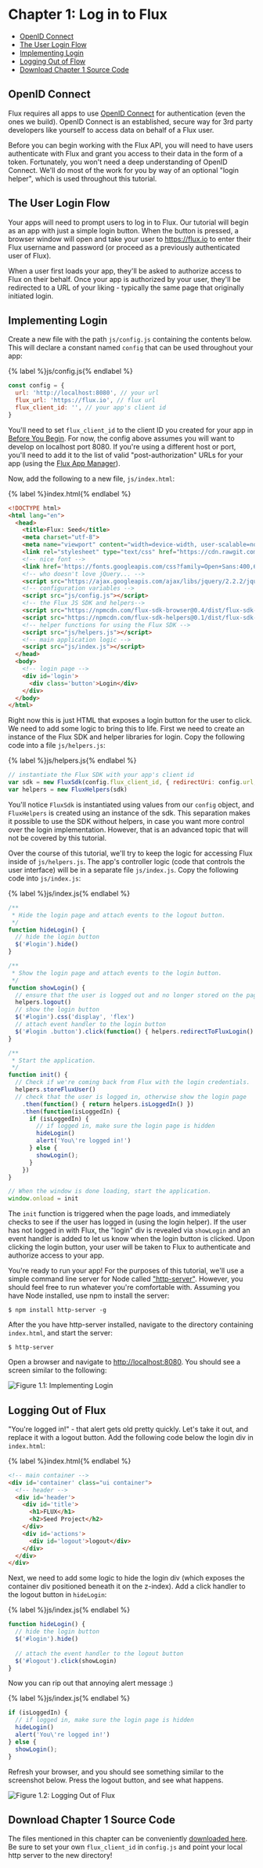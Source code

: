 # Chapter 1: Log in to Flux

* [OpenID Connect](#openid-connect)
* [The User Login Flow](#the-user-login-flow)
* [Implementing Login](#implementing-login)
* [Logging Out of Flow](#logging-out-of-flux)
* [Download Chapter 1 Source Code](#download-chapter-1-source-code)

## <a id="openid-connect"></a>OpenID Connect

Flux requires all apps to use [OpenID Connect](http://openid.net/connect/) for authentication (even the ones we build). OpenID Connect is an established, secure way for 3rd party developers like yourself to access data on behalf of a Flux user.

Before you can begin working with the Flux API, you will need to have users authenticate with Flux and grant you access to their data in the form of a token. Fortunately, you won't need a deep understanding of OpenID Connect. We'll do most of the work for you by way of an optional "login helper", which is used throughout this tutorial.

## <a id="the-user-login-flow"></a>The User Login Flow

Your apps will need to prompt users to log in to Flux. Our tutorial will begin as an app with just a simple login button. When the button is pressed, a browser window will open and take your user to https://flux.io to enter their Flux username and password (or proceed as a previously authenticated user of Flux).

When a user first loads your app, they'll be asked to authorize access to Flux on their behalf. Once your app is authorized by your user, they'll be redirected to a URL of your liking - typically the same page that originally initiated login.

## <a id="implementing-login"></a>Implementing Login

Create a new file with the path `js/config.js` containing the contents below. This will declare a constant named `config` that can be used throughout your app:

{% label %}js/config.js{% endlabel %}
```js
const config = {
  url: 'http://localhost:8080', // your url
  flux_url: 'https://flux.io', // flux url
  flux_client_id: '', // your app's client id
}
```

You'll need to set `flux_client_id` to the client ID you created for your app in [Before You Begin](../README.md#before-you-begin). For now, the config above assumes you will want to develop on localhost port 8080. If you're using a different host or port, you'll need to add it to the list of valid "post-authorization" URLs for your app (using the [Flux App Manager](https://flux.io/developer/apps)).

Now, add the following to a new file, `js/index.html`:

{% label %}index.html{% endlabel %}
```html
<!DOCTYPE html>
<html lang="en">
  <head>
    <title>Flux: Seed</title>
    <meta charset="utf-8">
    <meta name="viewport" content="width=device-width, user-scalable=no, minimum-scale=1.0, maximum-scale=1.0">
    <link rel="stylesheet" type="text/css" href="https://cdn.rawgit.com/flux-labs/flux-seed/master/src/css/style.css">
    <!-- nice font -->
    <link href='https://fonts.googleapis.com/css?family=Open+Sans:400,600,700,800' rel='stylesheet' type='text/css'>
    <!-- who doesn't love jQuery... -->
    <script src="https://ajax.googleapis.com/ajax/libs/jquery/2.2.2/jquery.min.js"></script>
    <!-- configuration variables -->
    <script src="js/config.js"></script>
    <!-- the Flux JS SDK and helpers-->
    <script src="https://npmcdn.com/flux-sdk-browser@0.4/dist/flux-sdk-min.js"></script>
    <script src="https://npmcdn.com/flux-sdk-helpers@0.1/dist/flux-sdk-helpers.min.js"></script>
    <!-- helper functions for using the Flux SDK -->
    <script src="js/helpers.js"></script>
    <!-- main application logic -->
    <script src="js/index.js"></script>
  </head>
  <body>
    <!-- login page -->
    <div id='login'>
      <div class='button'>Login</div>
    </div>
  </body>
</html>
```

Right now this is just HTML that exposes a login button for the user to click. We need to add some logic to bring this to life. First we need to create an instance of the Flux SDK and helper libraries for login. Copy the following code into a file `js/helpers.js`:

{% label %}js/helpers.js{% endlabel %}
```js
// instantiate the Flux SDK with your app's client id
var sdk = new FluxSdk(config.flux_client_id, { redirectUri: config.url, fluxUrl: config.flux_url })
var helpers = new FluxHelpers(sdk)
```

You'll notice `FluxSdk` is instantiated using values from our `config` object, and `FluxHelpers` is created using an instance of the sdk. This separation makes it possible to use the SDK without helpers, in case you want more control over the login implementation. However, that is an advanced topic that will not be covered by this tutorial.

Over the course of this tutorial, we'll try to keep the logic for accessing Flux inside of `js/helpers.js`. The app's controller logic (code that controls the user interface) will be in a separate file `js/index.js`. Copy the following code into `js/index.js`:

{% label %}js/index.js{% endlabel %}
```js
/**
 * Hide the login page and attach events to the logout button.
 */
function hideLogin() {
  // hide the login button
  $('#login').hide()
}

/**
 * Show the login page and attach events to the login button.
 */
function showLogin() {
  // ensure that the user is logged out and no longer stored on the page
  helpers.logout()
  // show the login button
  $('#login').css('display', 'flex')
  // attach event handler to the login button
  $('#login .button').click(function() { helpers.redirectToFluxLogin() })
}

/**
 * Start the application.
 */
function init() {
  // Check if we're coming back from Flux with the login credentials.
  helpers.storeFluxUser()
  // check that the user is logged in, otherwise show the login page
    .then(function() { return helpers.isLoggedIn() })
    .then(function(isLoggedIn) {
      if (isLoggedIn) {
        // if logged in, make sure the login page is hidden
        hideLogin()
        alert('You\'re logged in!')
      } else {
        showLogin();
      }
    })
}

// When the window is done loading, start the application.
window.onload = init
```

The `init` function is triggered when the page loads, and immediately checks to see if the user has logged in (using the login helper). If the user has not logged in with Flux, the "login" div is revealed via `showLogin` and an event handler is added to let us know when the login button is clicked. Upon clicking the login button, your user will be taken to Flux to authenticate and authorize access to your app.

You're ready to run your app! For the purposes of this tutorial, we'll use a simple command line server for Node called ["http-server"](https://github.com/indexzero/http-server). However, you should feel free to run whatever you're comfortable with. Assuming you have Node installed, use npm to install the server:

```
$ npm install http-server -g
```

After the you have http-server installed, navigate to the directory containing `index.html`, and start the server:

```
$ http-server
```

Open a browser and navigate to [http://localhost:8080](http://localhost:8080). You should see a screen similar to the following:

<img
  src="./image_0.png"
  alt="Figure 1.1: Implementing Login"
  title="Figure 1.1: Implementing Login"
  class="doc-img"
/> 

## <a id="logging-out-of-flux"></a>Logging Out of Flux

"You're logged in!" - that alert gets old pretty quickly. Let's take it out, and replace it with a logout button. Add the following code below the login div in `index.html`:

{% label %}index.html{% endlabel %}
```html
<!-- main container -->
<div id='container' class="ui container">
  <!-- header -->
  <div id='header'>
    <div id='title'>
      <h1>FLUX</h1>
      <h2>Seed Project</h2>
    </div>
    <div id='actions'>
      <div id='logout'>logout</div>
    </div>
  </div>
</div>
```

Next, we need to add some logic to hide the login div (which exposes the container div positioned beneath it on the z-index). Add a click handler to the logout button in `hideLogin`:

{% label %}js/index.js{% endlabel %}
```js
function hideLogin() {
  // hide the login button
  $('#login').hide()
  
  // attach the event handler to the logout button
  $('#logout').click(showLogin)
}
```

Now you can rip out that annoying alert message :)

{% label %}js/index.js{% endlabel %}
```js
if (isLoggedIn) {
  // if logged in, make sure the login page is hidden
  hideLogin()
  alert('You\'re logged in!')
} else {
  showLogin();
}
```

Refresh your browser, and you should see something similar to the screenshot below. Press the logout button, and see what happens.

<img
  src="./image_1.png"
  alt="Figure 1.2: Logging Out of Flux"
  title="Figure 1.2: Logging Out of Flux"
  class="doc-img-bordered"
/>

## <a id="download-chapter-1-source-code"></a>Download Chapter 1 Source Code

The files mentioned in this chapter can be conveniently [downloaded here](https://github.com/flux-labs/flux-seed/tree/master/tutorials/chapter_1_login). Be sure to set your own `flux_client_id` in `config.js` and point your local http server to the new directory!
